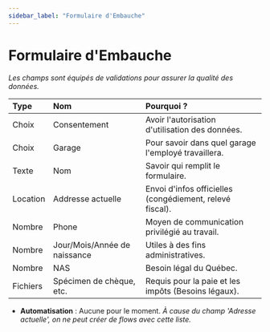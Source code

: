 ```yaml
---
sidebar_label: "Formulaire d'Embauche"
---
```


# Formulaire d'Embauche

*Les champs sont équipés de validations pour assurer la qualité des données.*

| Type     | Nom                  | Pourquoi ?                                                  |
| :------- | :------------------- | :---------------------------------------------------------- |
| Choix    | Consentement         | Avoir l'autorisation d'utilisation des données.             |
| Choix    | Garage                | Pour savoir dans quel garage l'employé travaillera.            |
| Texte    | Nom                  | Savoir qui remplit le formulaire.                           |
| Location | Addresse actuelle    | Envoi d'infos officielles (congédiement, relevé fiscal).    |
| Nombre   | Phone                | Moyen de communication privilégié au travail.               |
| Nombre   | Jour/Mois/Année de naissance | Utiles à des fins administratives.                          |
| Nombre   | NAS                  | Besoin légal du Québec.                                     |
| Fichiers | Spécimen de chèque, etc. | Requis pour la paie et les impôts (Besoins légaux).         |

* **Automatisation** : Aucune pour le moment. *À cause du champ 'Adresse actuelle', on ne peut créer de flows avec cette liste.* 